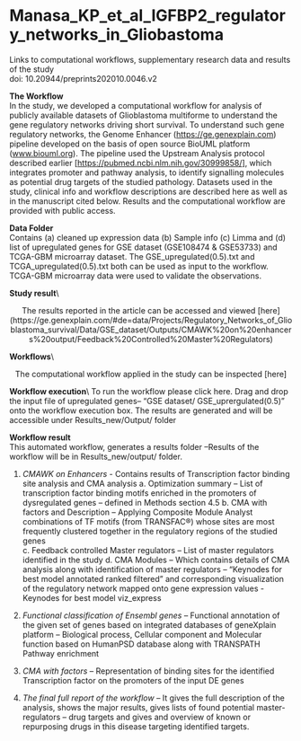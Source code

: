 # Manasa_KP_et_al_IGFBP2_regulatory_networks_in_Gliobastoma
Links to computational workflows, supplementary research data and results of the study\
doi: 10.20944/preprints202010.0046.v2

**The Workflow**\
In the study, we developed a computational workflow for analysis of publicly available datasets of Glioblastoma multiforme to understand the gene regulatory networks driving short survival. To understand such gene regulatory networks, the Genome Enhancer (https://ge.genexplain.com) pipeline developed on the basis of open source BioUML platform (www.biouml.org). The pipeline used the Upstream Analysis protocol described earlier [https://pubmed.ncbi.nlm.nih.gov/30999858/], which integrates promoter and pathway analysis, to identify signalling molecules as potential drug targets of the studied pathology. Datasets used in the study, clinical info and workflow descriptions are described here as well as in the manuscript cited below. Results and the computational workflow are provided with public access.  

**Data Folder**\
Contains (a) cleaned up expression data (b) Sample info (c) Limma and (d) list of upregulated genes for GSE dataset (GSE108474  & GSE53733) and TCGA-GBM microarray dataset. 
The GSE_upregulated(0.5).txt and TCGA_upregulated(0.5).txt both can be used as input to the workflow. TCGA-GBM microarray data were used to validate the observations.

**Study result**\
<p align="center">
The results reported in the article can be accessed and viewed [here](https://ge.genexplain.com/#de=data/Projects/Regulatory_Networks_of_Glioblastoma_survival/Data/GSE_dataset/Outputs/CMAWK%20on%20enhancers%20output/Feedback%20Controlled%20Master%20Regulators)

**Workflows**\
<p align="center">
The computational workflow applied in the study can be inspected [here]

**Workflow execution**\ 
To run the workflow please click here. Drag and drop the input file of upregulated genes– “GSE dataset/ GSE_uprergulated(0.5)” onto the workflow execution box. The results are generated and will be accessible under Results_new/Output/ folder 

**Workflow result**\
This automated workflow, generates a results folder –Results of the workflow will be in  Results_new/output/ folder. 

1.	*CMAWK on Enhancers* - Contains results of Transcription factor binding site analysis and CMA analysis 
  a. Optimization summary – List of transcription factor binding motifs enriched in the promoters of dysregulated genes – defined in Methods section 4.5 
  b. CMA with factors and Description – Applying Composite Module Analyst combinations of TF motifs (from TRANSFAC®) whose sites are most frequently clustered together in the regulatory regions of the studied genes  
  c. Feedback controlled Master regulators – List of master regulators identified in the study
  d. CMA Modules – Which contains details of CMA analysis along with identification of master regulators – “Keynodes for best model annotated ranked filtered” and corresponding visualization of the regulatory network mapped onto gene expression values - Keynodes for best model viz_express

2.	 *Functional classification of Ensembl genes* – Functional annotation of the given set of genes based on integrated databases of geneXplain platform – Biological process, Cellular  component and Molecular function based on HumanPSD database along with TRANSPATH Pathway enrichment 
3.	*CMA with factors* – Representation of binding sites for the identified Transcription factor on the promoters of the input DE genes
4.	*The final full report of the workflow* – It gives the full description of the analysis, shows the major results, gives lists of found potential master-regulators – drug targets and gives and overview of known or repurposing drugs in this disease targeting identified targets. 
